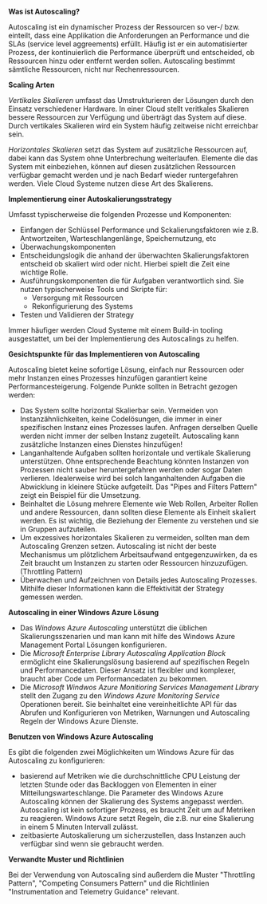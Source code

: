 **Was ist Autoscaling?**

Autoscaling ist ein dynamischer Prozess der Ressourcen so ver-/ bzw. einteilt, dass eine Applikation die Anforderungen an Performance und die SLAs (service level aggreements) erfüllt. Häufig ist er ein automatisierter Prozess, der kontinuierlich die Performance überprüft und entscheided, ob Ressourcen hinzu oder entfernt werden sollen. Autoscaling bestimmt sämtliche Ressourcen, nicht nur Rechenressourcen.

**Scaling Arten**

 *Vertikales Skalieren* umfasst das Umstrukturieren der Lösungen durch den Einsatz verschiedener Hardware. In einer Cloud stellt veritkales Skalieren bessere Ressourcen zur Verfügung und überträgt das System auf diese. Durch vertikales Skalieren wird ein System häufig zeitweise nicht erreichbar sein.

 *Horizontales Skalieren* setzt das System auf zusätzliche Ressourcen auf, dabei kann das System ohne Unterbrechung weiterlaufen. Elemente die das System mit einbeziehen, können auf diesen zusätzlichen Ressourcen verfügbar gemacht werden und je nach Bedarf wieder runtergefahren werden. Viele Cloud Systeme nutzen diese Art des Skalierens.
 
 **Implementierung einer Autoskalierungsstrategy**
 
 Umfasst typischerweise die folgenden Prozesse und Komponenten:
 
 - Einfangen der Schlüssel Performance und Sckalierungsfaktoren wie z.B. Antwortzeiten, Warteschlangenlänge, Speichernutzung, etc
 - Überwachungskomponenten
 - Entscheidungslogik die anhand der überwachten Skalierungsfaktoren entscheid ob skaliert wird oder nicht. Hierbei spielt die Zeit eine wichtige Rolle.
 - Ausführungskomponenten die für Aufgaben verantwortlich sind. Sie nutzen typischerweise Tools und Skripte für:
     - Versorgung mit Ressourcen
     - Rekonfigurierung des Systems
 - Testen und Validieren der Strategy

Immer häufiger werden Cloud Systeme mit einem Build-in tooling ausgestattet, um bei der Implementierung des Autoscalings zu helfen. 

**Gesichtspunkte für das Implementieren von Autoscaling**

Autoscaling bietet keine sofortige Lösung, einfach nur Ressourcen oder mehr Instanzen eines Prozesses hinzufügen garantiert keine Performancesteigerung. Folgende Punkte sollten in Betracht gezogen werden:

- Das System sollte horizontal Skalierbar sein. Vermeiden von Instanzähnlichkeiten, keine Codelösungen, die immer in einer spezifischen Instanz eines Prozesses laufen. Anfragen derselben Quelle werden nicht immer der selben Instanz zugeteilt. Autoscaling kann zusätzliche Instanzen eines Dienstes hinzufügen! 
- Langanhaltende Aufgaben sollten horizontale und vertikale Skalierung unterstützen. Ohne entsprechende Beachtung könnten Instanzen von Prozessen nicht sauber heruntergefahren werden oder sogar Daten verlieren. Idealerweise wird bei solch langanhaltenden Aufgaben die Abwicklung in kleinere Stücke aufgeteilt. Das "Pipes and Filters Pattern" zeigt ein Beispiel für die Umsetzung. 
- Beinhaltet die Lösung mehrere Elemente wie Web Rollen, Arbeiter Rollen und andere Ressourcen, dann sollten diese Elemente als Einheit skaliert werden. Es ist wichtig, die Beziehung der Elemente zu verstehen und sie in Gruppen aufzuteilen.
- Um exzessives horizontales Skalieren zu vermeiden, sollten man dem Autoscaling Grenzen setzen. Autoscaling ist nicht der beste Mechanismus um plötzlichem Arbeitsaufwand entgegenzuwirken, da es Zeit braucht um Instanzen zu starten oder Ressourcen hinzuzufügen. (Throttling Pattern)
- Überwachen und Aufzeichnen von Details jedes Autoscaling Prozesses. Mithilfe dieser Informationen kann die Effektivität der Strategy gemessen werden.

**Autoscaling in einer Windows Azure Lösung**

- Das *Windows Azure Autoscaling* unterstützt die üblichen Skalierungsszenarien und man kann mit hilfe des Windows Azure Management Portal Lösungen konfigurieren.
- Die *Microsoft Enterprise Library Autoscaling Application Block* ermöglicht eine Skalierungslösung basierend auf spezifischen Regeln und Performancedaten. Dieser Ansatz ist flexibler und komplexer, braucht aber Code um Performancedaten zu bekommen.
- Die *Microsoft Windwos Azure Monitioring Services Management Library* stellt den Zugang zu den *Windows Azure Monitoring Service* Operationen bereit. Sie beinhaltet eine vereinheitlichte API für das Abrufen und Konfigurieren von Metriken, Warnungen und Autoscaling Regeln der Windows Azure Dienste.

**Benutzen von Windows Azure Autoscaling**

Es gibt die folgenden zwei Möglichkeiten um Windows Azure für das Autoscaling zu konfigurieren:
- basierend auf Metriken wie die durchschnittliche CPU Leistung der letzten Stunde oder das Backloggen von Elementen in einer Mitteilungswarteschlange. Die Parameter des Windows Azure Autoscaling können der Skalierung des Systems angepasst werden. Autoscaling ist kein sofortiger Prozess, es braucht Zeit um auf Metriken zu reagieren. Windows Azure setzt Regeln, die z.B. nur eine Skalierung in einem 5 Minuten Intervall zulässt.
- zeitbasierte Autoskalierung um sicherzustellen, dass Instanzen auch verfügbar sind wenn sie gebraucht werden.

**Verwandte Muster und Richtlinien**

Bei der Verwendung von Autoscaling sind außerdem die Muster "Throttling Pattern", "Competing Consumers Pattern" und die Richtlinien "Instrumentation and Telemetry Guidance" relevant.
